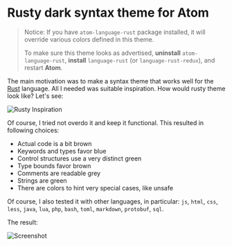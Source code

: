 # Rusty dark syntax theme for Atom

> Notice: If you have `atom-language-rust` package installed,
> it will override various colors defined in this theme.
>
> To make sure this theme looks as advertised, __uninstall__ `atom-language-rust`,
> __install__ `language-rust` (or `language-rust-redux`), and restart __Atom__.

The main motivation was to make a syntax theme that works well for the
[Rust](https://www.rust-lang.org/) language. All I needed was suitable
inspiration. How would rusty theme look like? Let's see:

![Rusty Inspiration](https://raw.githubusercontent.com/Nercury/atom-rusty-dark-syntax/master/examples/rust-inspiration.jpg)

Of course, I tried not overdo it and keep it functional. This resulted in
following choices:

- Actual code is a bit brown
- Keywords and types favor blue
- Control structures use a very distinct green
- Type bounds favor brown
- Comments are readable grey
- Strings are green
- There are colors to hint very special cases, like unsafe

Of course, I also tested it with other languages, in particular: `js`, `html`, `css`,
`less`, `java`, `lua`, `php`, `bash`, `toml`, `markdown`, `protobuf`, `sql`.

The result:

![Screenshot](https://raw.githubusercontent.com/Nercury/atom-rusty-dark-syntax/master/examples/screenshot.jpg)
